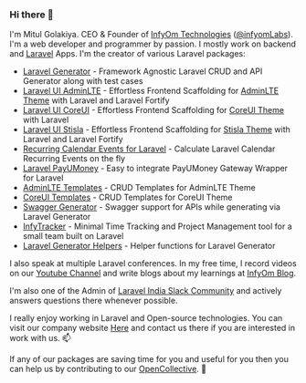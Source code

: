### Hi there 👋

I'm Mitul Golakiya. CEO & Founder of [InfyOm Technologies](https://www.infyom.com/) ([@infyomLabs](https://github.com/InfyOmLabs)). I'm a web developer and programmer by passion. I mostly work on backend and [Laravel](https://laravel.com/) Apps. I'm the creator of various Laravel packages:

- [Laravel Generator](https://github.com/InfyOmLabs/laravel-generator) - Framework Agnostic Laravel CRUD and API Generator along with test cases
- [Laravel UI AdminLTE](https://github.com/InfyOmLabs/laravel-ui-adminlte) - Effortless Frontend Scaffolding for [AdminLTE Theme](https://adminlte.io/) with Laravel and Laravel Fortify
- [Laravel UI CoreUI](https://github.com/InfyOmLabs/laravel-ui-coreui) - Effortless Frontend Scaffolding for [CoreUI Theme](https://coreui.io/) with Laravel
- [Laravel UI Stisla](https://github.com/InfyOmLabs/laravel-ui-stisla) - Effortless Frontend Scaffolding for [Stisla Theme](https://getstisla.com/) with Laravel and Laravel Fortify
- [Recurring Calendar Events for Laravel](https://github.com/InfyOmLabs/laravel-calendar-events) - Calculate Laravel Calendar Recurring Events on the fly
- [Laravel PayUMoney](https://github.com/InfyOmLabs/laravel-payumoney) - Easy to integrate PayUMoney Gateway Wrapper for Laravel
- [AdminLTE Templates](https://github.com/InfyOmLabs/adminlte-templates) - CRUD Templates for AdminLTE Theme
- [CoreUI Templates](https://github.com/InfyOmLabs/coreui-templates) - CRUD Templates for CoreUI Theme
- [Swagger Generator](https://github.com/InfyOmLabs/swagger-generator) - Swagger support for APIs while generating via Laravel Generator
- [InfyTracker](https://github.com/InfyOmLabs/infy-tracker) - Minimal Time Tracking and Project Management tool for a small team built on Laravel
- [Laravel Generator Helpers](https://github.com/InfyOmLabs/laravel-generator-helpers) - Helper functions for Laravel Generator

I also speak at multiple Laravel conferences. In my free time, I record videos on our [Youtube Channel](https://www.youtube.com/channel/UC8IvwfChD6i7Wp4yZp3tNsQ) and write blogs about my learnings at [InfyOm Blog](https://www.infyom.com/blog).

I'm also one of the Admin of [Laravel India Slack Community](https://laravellive.in/) and actively answers questions there whenever possible.

I really enjoy working in Laravel and Open-source technologies. You can visit our company website [Here](https://www.infyom.com/) and contact us there if you are interested in work with us. 📫 

If any of our packages are saving time for you and useful for you then you can help us by contributing to our [OpenCollective](https://opencollective.com/infyomlabs). :pray:
